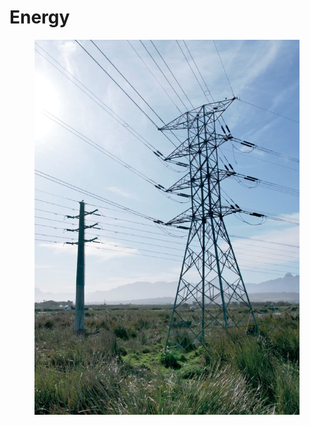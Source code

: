 # Energy

<figure><img src="../.gitbook/assets/image (86).png" alt=""><figcaption></figcaption></figure>
